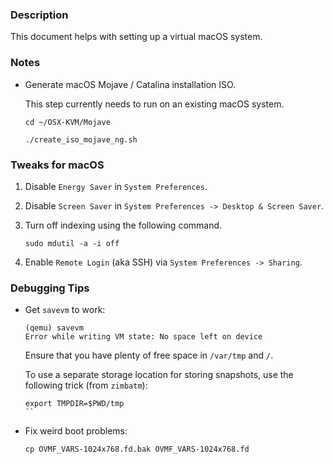 ### Description

This document helps with setting up a virtual macOS system.


### Notes

- Generate macOS Mojave / Catalina installation ISO.

  This step currently needs to run on an existing macOS system.

  ```
  cd ~/OSX-KVM/Mojave

  ./create_iso_mojave_ng.sh
  ```


### Tweaks for macOS

1. Disable `Energy Saver` in `System Preferences`.

2. Disable `Screen Saver` in `System Preferences -> Desktop & Screen Saver`.

3. Turn off indexing using the following command.

   ```
   sudo mdutil -a -i off
   ```

4. Enable `Remote Login` (aka SSH) via `System Preferences -> Sharing`.


### Debugging Tips

- Get `savevm` to work:

  ```
  (qemu) savevm
  Error while writing VM state: No space left on device
  ```

  Ensure that you have plenty of free space in `/var/tmp` and `/`.


  To use a separate storage location for storing snapshots, use the following
  trick (from `zimbatm`):

  ```
  export TMPDIR=$PWD/tmp
  ``

- Fix weird boot problems:

  ```
  cp OVMF_VARS-1024x768.fd.bak OVMF_VARS-1024x768.fd
  ```

